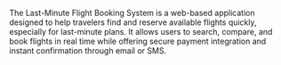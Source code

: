 The Last-Minute Flight Booking System is a web-based application designed to help travelers find and reserve available flights quickly, 
especially for last-minute plans. It allows users to search, compare, and book flights in real time while offering secure payment integration and instant 
confirmation through 
email or SMS.
